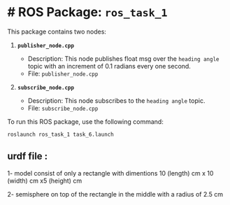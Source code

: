 # # ROS Package: `ros_task_1`

This package contains two nodes:

1. **`publisher_node.cpp`**
    - Description: This node publishes float msg over the `heading angle` topic with an increment of 0.1 radians every one second.
    - File: `publisher_node.cpp`

2. **`subscribe_node.cpp`**
    - Description: This node subscribes to the `heading angle` topic.
    - File: `subscribe_node.cpp`

To run this ROS package, use the following command:

```bash
roslaunch ros_task_1 task_6.launch 
```
##  urdf file :
1- model consist of only a rectangle with dimentions 10 (length) cm x 10 (width) cm x5 (height) cm

2- semisphere on top of the rectangle in the middle with  a radius of 2.5 cm
